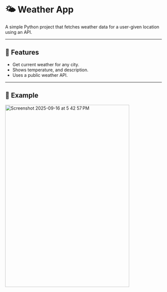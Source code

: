 # 🌤️ Weather App

A simple Python project that fetches weather data for a user-given location using an API.

---

## 🚀 Features
- Get current weather for any city.
- Shows temperature, and description.
- Uses a public weather API.

---

## 📸 Example
<img width="399" height="585" alt="Screenshot 2025-09-16 at 5 42 57 PM" src="https://github.com/user-attachments/assets/c65d9b4c-6416-4830-93b6-8dae810ff042" />
